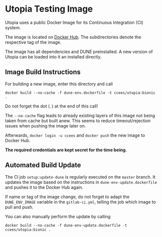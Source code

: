 # Utopia Testing Image

Utopia uses a public Docker Image for its Continuous Integration (CI) system.

The image is located on [Docker Hub](https://hub.docker.com/r/ccees/utopia/).
The subdirectories denote the respective tag of the image.

The image has all dependencies and DUNE preinstalled.
A new version of Utopia can be loaded into it an installed directly.

## Image Build Instructions
For building a new image, enter this directory and call

    docker build --no-cache -f dune-env.dockerfile -t ccees/utopia:bionic .

Do not forget the dot (`.`) at the end of this call!

The `--no-cache` flag leads to already existing layers of this image not being taken from cache but built anew. This seems to reduce timeout/rejection issues when pushing the image later on.

Afterwards, `docker login -u ccees` and `docker push` the new image to Docker Hub.

__The required credentials are kept secret for the time being.__

## Automated Build Update
The CI job `setup:update-dune` is regularly executed on the `master` branch.
It updates the image based on the instructions in `dune-env-update.dockerfile`
and pushes it to the Docker Hub again.

If name or tag of the image change, do not forget to adapt the `DUNE_ENV_IMAGE`
variable in the `gitlab-ci.yml`, telling the job which image to pull and push.

You can also manually perform the update by calling

    docker build --no-cache -f dune-env-update.dockerfile -t ccees/utopia:bionic .